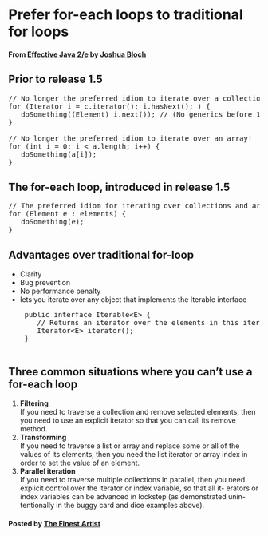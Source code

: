 # Prefer for-each loops to traditional for loops

#### From <u>[Effective Java 2/e](https://books.google.co.kr/books/about/Effective_Java.html?id=ka2VUBqHiWkC&hl=en)</u> by <u>[Joshua Bloch](https://en.wikipedia.org/wiki/Joshua_Bloch)</u>

## Prior to release 1.5
<pre class="prettyprint">
// No longer the preferred idiom to iterate over a collection!
for (Iterator i = c.iterator(); i.hasNext(); ) {
   doSomething((Element) i.next()); // (No generics before 1.5)
}

// No longer the preferred idiom to iterate over an array!
for (int i = 0; i &lt; a.length; i++) {
   doSomething(a[i]);
}
</pre>

## The for-each loop, introduced in release 1.5
<pre class="prettyprint">
// The preferred idiom for iterating over collections and arrays
for (Element e : elements) {
   doSomething(e);
}
</pre>

## Advantages over traditional for-loop
* Clarity
* Bug prevention
* No performance penalty
* lets you iterate over any object that implements the Iterable interface  
   <pre class="prettyprint">
   public interface Iterable&lt;E&gt; {
      // Returns an iterator over the elements in this iterable
      Iterator&lt;E&gt; iterator();
   }
   </pre>

## Three common situations where you can’t use a for-each loop
1. **Filtering**  
   If you need to traverse a collection and remove selected elements, then you need to use an explicit iterator so that you can call its remove method.
2. **Transforming**  
   If you need to traverse a list or array and replace some or all of the values of its elements, then you need the list iterator or array index in order to set the value of an element.
3. **Parallel iteration**  
   If you need to traverse multiple collections in parallel, then you need explicit control over the iterator or index variable, so that all it- erators or index variables can be advanced in lockstep (as demonstrated unin- tentionally in the buggy card and dice examples above).

#### Posted by <u>[The Finest Artist](http://thefinestartist.com)
